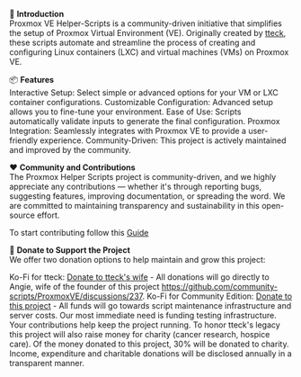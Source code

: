 🚀  **Introduction**<br>
Proxmox VE Helper-Scripts is a community-driven initiative that simplifies the setup of Proxmox Virtual Environment (VE). Originally created by [tteck](https://github.com/tteck), these scripts automate and streamline the process of creating and configuring Linux containers (LXC) and virtual machines (VMs) on Proxmox VE.

📦  **Features**</br>
Interactive Setup: Select simple or advanced options for your VM or LXC container configurations.
Customizable Configuration: Advanced setup allows you to fine-tune your environment.
Ease of Use: Scripts automatically validate inputs to generate the final configuration.
Proxmox Integration: Seamlessly integrates with Proxmox VE to provide a user-friendly experience.
Community-Driven: This project is actively maintained and improved by the community.

❤️ **Community and Contributions**</br>
The Proxmox Helper Scripts project is community-driven, and we highly appreciate any contributions — whether it's through reporting bugs, suggesting features, improving documentation, or spreading the word. We are committed to maintaining transparency and sustainability in this open-source effort.

To start contributing follow this [Guide](https://github.com/community-scripts/ProxmoxVE/wiki/CONTRIBUTING)

💖  **Donate to Support the Project**</br>
We offer two donation options to help maintain and grow this project:

Ko-Fi for tteck: [Donate to tteck's wife](https://ko-fi.com/proxmoxhelperscripts) - All donations will go directly to Angie, wife of the founder of this project https://github.com/community-scripts/ProxmoxVE/discussions/237.
Ko-Fi for Community Edition: [Donate to this project](https://ko-fi.com/community_scripts) - All funds will go towards script maintenance infrastructure and server costs. Our most immediate need is funding testing infrastructure. Your contributions help keep the project running. To honor tteck's legacy this project will also raise money for charity (cancer research, hospice care). Of the money donated to this project, 30% will be donated to charity. Income, expenditure and charitable donations will be disclosed annually in a transparent manner.